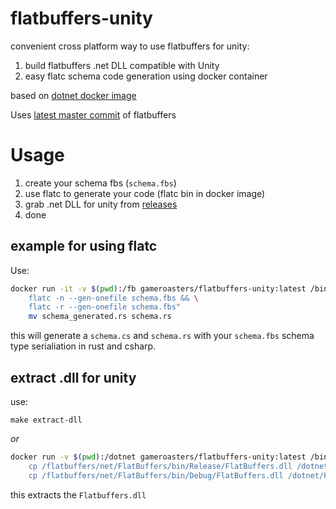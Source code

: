 # flatbuffers-unity

convenient cross platform way to use flatbuffers for unity:

1. build flatbuffers .net DLL compatible with Unity
2. easy flatc schema code generation using docker container

based on [dotnet docker image](https://hub.docker.com/_/microsoft-dotnet-sdk/)

Uses [latest master commit](https://github.com/google/flatbuffers) of flatbuffers

# Usage

1. create your schema fbs (`schema.fbs`)
2. use flatc to generate your code (flatc bin in docker image)
3. grab .net DLL for unity from [releases](https://github.com/gameroasters/flatbuffers-unity-docker/releases)
4. done

## example for using flatc

Use:

```sh
docker run -it -v $(pwd):/fb gameroasters/flatbuffers-unity:latest /bin/bash -c "cd /fb && \
	flatc -n --gen-onefile schema.fbs && \
	flatc -r --gen-onefile schema.fbs"
	mv schema_generated.rs schema.rs
```

this will generate a `schema.cs` and `schema.rs` with your `schema.fbs` schema type serialiation in rust and csharp.

## extract .dll for unity

use:

`make extract-dll`

_or_

```sh
docker run -v $(pwd):/dotnet gameroasters/flatbuffers-unity:latest /bin/bash -c "\
	cp /flatbuffers/net/FlatBuffers/bin/Release/FlatBuffers.dll /dotnet && \
	cp /flatbuffers/net/FlatBuffers/bin/Debug/FlatBuffers.dll /dotnet/Flatbuffers.Debug.dll"
```

this extracts the `Flatbuffers.dll`
